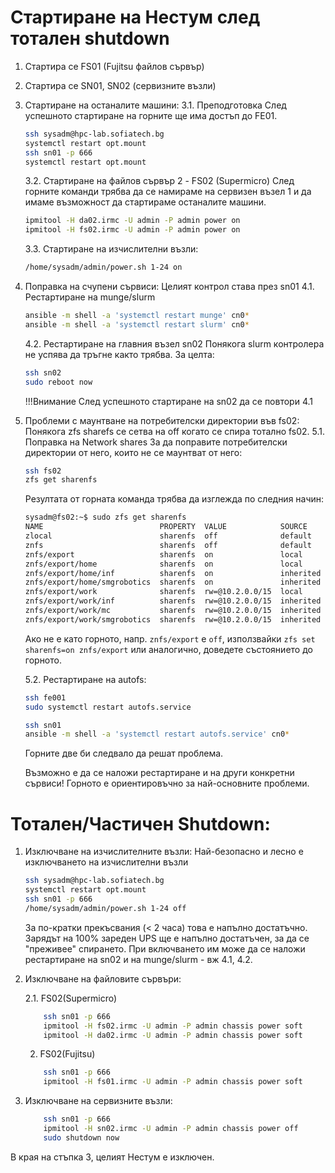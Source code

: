 # Стартиране на Нестум след тотален shutdown

1. Стартира се FS01 (Fujitsu файлов сървър)
2. Стартира се SN01, SN02 (сервизните възли)
3. Стартиране на останалите машини:
    3.1. Преподготовка
    След успешното стартиране на горните ще има достъп до FE01.

    ```bash
    ssh sysadm@hpc-lab.sofiatech.bg
    systemctl restart opt.mount
    ssh sn01 -p 666
    systemctl restart opt.mount
    ```
    3.2. Стартиране на файлов сървър 2 - FS02 (Supermicro)
    След горните команди трябва да се намираме на сервизен възел 1 и да имаме възможност да стартираме останалите машини.

    ```bash
    ipmitool -H da02.irmc -U admin -P admin power on
    ipmitool -H fs02.irmc -U admin -P admin power on
    ```
    3.3. Стартиране на изчислителни възли:
    ```bash
    /home/sysadm/admin/power.sh 1-24 on
    ```
4. Поправка на счупени сървиси:
    Целият контрол става през sn01
    4.1. Рестартиране на munge/slurm
    ```bash
    ansible -m shell -a 'systemctl restart munge' cn0*
    ansible -m shell -a 'systemctl restart slurm' cn0*
    ```
    4.2. Рестартиране на главния възел sn02
    Понякога slurm контролера не успява да тръгне както трябва.
    За целта: 
    ```bash
    ssh sn02 
    sudo reboot now
    ```
    !!!Внимание След успешното стартиране на sn02 да се повтори 4.1

5. Проблеми с маунтване на потребителски директории във fs02:
    Понякога zfs sharefs се сетва на off когато се спира тотално fs02.
    5.1. Поправка на Network shares
    За да поправите потребителски директории от него, които не се маунтват от него:
    ```bash
    ssh fs02
    zfs get sharenfs 
    ```
    Резултата от горната команда трябва да изглежда по следния начин:
    ```bash
    sysadm@fs02:~$ sudo zfs get sharenfs
    NAME                          PROPERTY  VALUE            SOURCE
    zlocal                        sharenfs  off              default
    znfs                          sharenfs  off              default
    znfs/export                   sharenfs  on               local
    znfs/export/home              sharenfs  on               local
    znfs/export/home/inf          sharenfs  on               inherited from znfs/export/home
    znfs/export/home/smgrobotics  sharenfs  on               inherited from znfs/export/home
    znfs/export/work              sharenfs  rw=@10.2.0.0/15  local
    znfs/export/work/inf          sharenfs  rw=@10.2.0.0/15  inherited from znfs/export/work
    znfs/export/work/mc           sharenfs  rw=@10.2.0.0/15  inherited from znfs/export/work
    znfs/export/work/smgrobotics  sharenfs  rw=@10.2.0.0/15  inherited from znfs/export/work
    ```
    Ако не е като горното, напр. `znfs/export` е `off`, използвайки `zfs set sharenfs=on znfs/export` или аналогично, доведете състоянието до горното.

    5.2. Рестартиране на autofs:
    ```bash
    ssh fe001
    sudo systemctl restart autofs.service
    ```
    ```bash
    ssh sn01
    ansible -m shell -a 'systemctl restart autofs.service' cn0*
    ```
    
    Горните две би следвало да решат проблема.

    Възможно е да се наложи рестартиране и на други конкретни сървиси! Горното е ориентировъчно за най-основните проблеми.


# Тотален/Частичен Shutdown:

1. Изключване на изчислителните възли:
Най-безопасно и лесно е изключването на изчислителни възли
    ```bash
    ssh sysadm@hpc-lab.sofiatech.bg
    systemctl restart opt.mount
    ssh sn01 -p 666
    /home/sysadm/admin/power.sh 1-24 off
    ```
    За по-кратки прекъсвания (< 2 часа) това е напълно достатъчно. Зарядът на 100% зареден UPS ще е напълно достатъчен, за да се "преживее" спирането.  При включването им може да се наложи рестартиране на sn02 и на munge/slurm - вж 4.1, 4.2.

2. Изключване на файловите сървъри:

    2.1. FS02(Supermicro)
    ```bash
        ssh sn01 -p 666
        ipmitool -H fs02.irmc -U admin -P admin chassis power soft
        ipmitool -H da02.irmc -U admin -P admin chassis power soft
    ```
    2. FS02(Fujitsu)
    ```bash
        ssh sn01 -p 666
        ipmitool -H fs01.irmc -U admin -P admin chassis power soft
    ```

3. Изключване на сервизните възли:
    ```bash
        ssh sn01 -p 666
        ipmitool -H sn02.irmc -U admin -P admin chassis power off
        sudo shutdown now
    ```
В края на стъпка 3, целият Нестум е изключен.